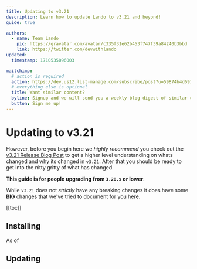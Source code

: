 ```yaml
---
title: Updating to v3.21
description: Learn how to update Lando to v3.21 and beyond!
guide: true

authors:
  - name: Team Lando
    pic: https://gravatar.com/avatar/c335f31e62b453f747f39a84240b3bbd
    link: https://twitter.com/devwithlando
updated:
  timestamp: 1710535096003

mailchimp:
  # action is required
  action: https://dev.us12.list-manage.com/subscribe/post?u=59874b4d6910fa65e724a4648&amp;id=613837077f
  # everything else is optional
  title: Want similar content?
  byline: Signup and we will send you a weekly blog digest of similar content to keep you satiated.
  button: Sign me up!
---
```


# Updating to v3.21

However, before you begin here we *highly recommend* you check out the [v3.21 Release Blog Post](https://lando.dev/blog/2024/01/16/v321-extended.html) to get a higher level understanding on whats changed and why its changed in `v3.21`. After that you should be ready to get into the nitty gritty of what has changed.

**This guide is for people upgrading from `3.20.x` or lower**.

While `v3.21` does not _strictly_ have any breaking changes it does have some **BIG** changes that we've tried to document for you here.

[[toc]]

## Installing

As of

## Updating

##
